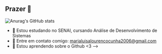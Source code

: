 ## Prazer 👋
![Anurag's GitHub stats](https://github-readme-stats.vercel.app/api?username=marialuisalourencocunha&show_icons=true&theme=merko)
- 🔭 Estou estudando no SENAI, cursando Análise de Desenvolvimento de Sistemas
- 🌱 Entre em contato comigo: marialuisalourencocunha2006@gmail.com
- 👯 Estou aprendendo sobre o Github
<3
-->
